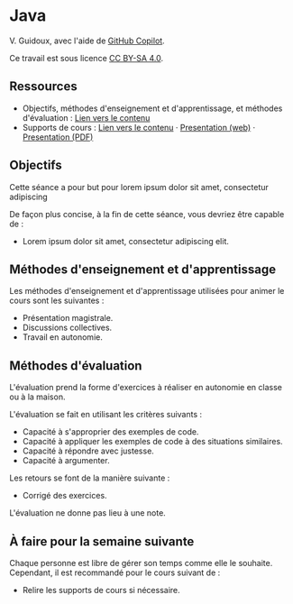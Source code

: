 # Java

V. Guidoux, avec l'aide de
[GitHub Copilot](https://github.com/features/copilot).

Ce travail est sous licence [CC BY-SA 4.0][licence].

## Ressources

- Objectifs, méthodes d'enseignement et d'apprentissage, et méthodes
  d'évaluation : [Lien vers le contenu](.)
- Supports de cours : [Lien vers le contenu](./01-supports-de-cours/README.md) ·
  [Presentation (web)](https://HEIG-VD-Prog-Course.github.io/HEIG-VD-ProgIM-Course/04.01-java/01-supports-de-cours/index.html)
  ·
  [Presentation (PDF)](https://HEIG-VD-Prog-Course.github.io/HEIG-VD-ProgIM-Course/04.01-java/01-supports-de-cours/04.01-java-presentation.pdf)

## Objectifs

Cette séance a pour but pour lorem ipsum dolor sit amet, consectetur adipiscing

De façon plus concise, à la fin de cette séance, vous devriez être capable de :

- Lorem ipsum dolor sit amet, consectetur adipiscing elit.

## Méthodes d'enseignement et d'apprentissage

Les méthodes d'enseignement et d'apprentissage utilisées pour animer le cours
sont les suivantes :

- Présentation magistrale.
- Discussions collectives.
- Travail en autonomie.

## Méthodes d'évaluation

L'évaluation prend la forme d'exercices à réaliser en autonomie en classe ou à
la maison.

L'évaluation se fait en utilisant les critères suivants :

- Capacité à s'approprier des exemples de code.
- Capacité à appliquer les exemples de code à des situations similaires.
- Capacité à répondre avec justesse.
- Capacité à argumenter.

Les retours se font de la manière suivante :

- Corrigé des exercices.

L'évaluation ne donne pas lieu à une note.

## À faire pour la semaine suivante

Chaque personne est libre de gérer son temps comme elle le souhaite. Cependant,
il est recommandé pour le cours suivant de :

- Relire les supports de cours si nécessaire.

[licence]:
	https://github.com/HEIG-VD-Prog-Course/HEIG-VD-ProgIM-Course/blob/main/LICENSE.md
